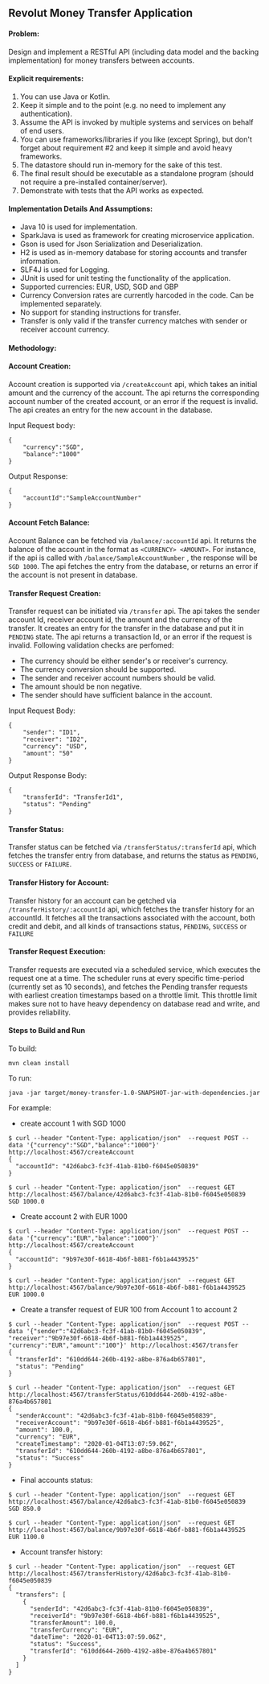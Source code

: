 ## **Revolut Money Transfer Application**

#### **Problem**:

Design and implement a RESTful API (including data model and the backing implementation) 
for money transfers between accounts.

#### **Explicit requirements:**
1. You can use Java or Kotlin.
2. Keep it simple and to the point (e.g. no need to implement any authentication).
3. Assume the API is invoked by multiple systems and services on behalf of end users.
4. You can use frameworks/libraries if you like (​except Spring​), but don't forget about
requirement #2 and keep it simple and avoid heavy frameworks.
5. The datastore should run in-memory for the sake of this test.
6. The final result should be executable as a standalone program (should not require a
pre-installed container/server).
7. Demonstrate with tests that the API works as expected.

#### **Implementation Details And Assumptions:**
- Java 10 is used for implementation.
- SparkJava is used as framework for creating microservice application.
- Gson is used for Json Serialization and Deserialization.
- H2 is used as in-memory database for storing accounts and transfer information.
- SLF4J is used for Logging.
- JUnit is used for unit testing the functionality of the application.
- Supported currencies: EUR, USD, SGD and GBP
- Currency Conversion rates are currently harcoded in the code. Can be implemented separately.
- No support for standing instructions for transfer.
- Transfer is only valid if the transfer currency matches with sender or receiver account currency.

#### **Methodology:**

#### **Account Creation:**
Account creation is supported via `/createAccount` api, which takes an initial amount and the currency of the 
account. The api returns the corresponding account number of the created account, or an error
if the request is invalid. The api creates an entry for the new account in the database.

Input Request body:
```
{
    "currency":"SGD",
    "balance":"1000"
}
```
Output Response:
```$xslt
{
    "accountId":"SampleAccountNumber"
}
```

#### **Account Fetch Balance:**
Account Balance can be fetched via `/balance/:accountId` api. It returns the balance of the account
in the format as `<CURRENCY> <AMOUNT>`. For instance, if the api is called with `/balance/SampleAccountNumber` , the 
response will be `SGD 1000`. The api fetches the entry from the database, or returns an error if the account is not present in database.

#### **Transfer Request Creation:**
Transfer request can be initiated via `/transfer` api. The api takes the sender account Id, receiver account id,
the amount and the currency of the transfer. It creates an entry for the transfer in the database
and put it in `PENDING` state. The api returns a transaction Id, or an error if the request is invalid.
Following validation checks are perfomed:
- The currency should be either sender's or receiver's currency.
- The currency conversion should be supported.
- The sender and receiver account numbers should be valid. 
- The amount should be non negative.
- The sender should have sufficient balance in the account.

Input Request Body:
```
{
    "sender": "ID1",
    "receiver": "ID2",
    "currency": "USD",
    "amount": "50"
}
```
Output Response Body:
```
{
    "transferId": "TransferId1",
    "status": "Pending"
}
```

#### **Transfer Status:**
Transfer status can be fetched via `/transferStatus/:transferId` api, which fetches the transfer 
entry from database, and returns the status as `PENDING`, `SUCCESS` or `FAILURE`.

#### **Transfer History for Account:**
Transfer history for an account can be getched via `/transferHistory/:accountId` api, which fetches 
the transfer history for an accountId. It fetches all the transactions associated with the account, 
both credit and debit, and all kinds of transactions status, `PENDING`, `SUCCESS` or `FAILURE`

#### **Transfer Request Execution:**
Transfer requests are executed via a scheduled service, which executes the request one at a time.
The scheduler runs at every specific time-period (currently set as 10 seconds), and fetches
the Pending transfer requests with earliest creation timestamps based on a throttle limit. This throttle limit makes sure
not to have heavy dependency on database read and write, and provides reliability.

#### **Steps to Build and Run**
To build:

`mvn clean install`

To run: 

`java -jar target/money-transfer-1.0-SNAPSHOT-jar-with-dependencies.jar`

For example:
- create account 1 with SGD 1000
```$xslt
$ curl --header "Content-Type: application/json"  --request POST --data '{"currency":"SGD","balance":"1000"}' http://localhost:4567/createAccount
{
  "accountId": "42d6abc3-fc3f-41ab-81b0-f6045e050839"
}

$ curl --header "Content-Type: application/json"  --request GET http://localhost:4567/balance/42d6abc3-fc3f-41ab-81b0-f6045e050839
SGD 1000.0
```
- Create account 2 with EUR 1000
```
$ curl --header "Content-Type: application/json"  --request POST --data '{"currency":"EUR","balance":"1000"}' http://localhost:4567/createAccount
{
  "accountId": "9b97e30f-6618-4b6f-b881-f6b1a4439525"
}

$ curl --header "Content-Type: application/json"  --request GET http://localhost:4567/balance/9b97e30f-6618-4b6f-b881-f6b1a4439525
EUR 1000.0
```

- Create a transfer request of EUR 100 from Account 1 to account 2
```
$ curl --header "Content-Type: application/json"  --request POST --data '{"sender":"42d6abc3-fc3f-41ab-81b0-f6045e050839", "receiver":"9b97e30f-6618-4b6f-b881-f6b1a4439525", "currency":"EUR","amount":"100"}' http://localhost:4567/transfer
{
  "transferId": "610dd644-260b-4192-a8be-876a4b657801",
  "status": "Pending"
}

$ curl --header "Content-Type: application/json"  --request GET http://localhost:4567/transferStatus/610dd644-260b-4192-a8be-876a4b657801
{
  "senderAccount": "42d6abc3-fc3f-41ab-81b0-f6045e050839",
  "receiverAccount": "9b97e30f-6618-4b6f-b881-f6b1a4439525",
  "amount": 100.0,
  "currency": "EUR",
  "createTimestamp": "2020-01-04T13:07:59.06Z",
  "transferId": "610dd644-260b-4192-a8be-876a4b657801",
  "status": "Success"
}
```

- Final accounts status:
```
$ curl --header "Content-Type: application/json"  --request GET http://localhost:4567/balance/42d6abc3-fc3f-41ab-81b0-f6045e050839
SGD 850.0

$ curl --header "Content-Type: application/json"  --request GET http://localhost:4567/balance/9b97e30f-6618-4b6f-b881-f6b1a4439525
EUR 1100.0

```

- Account transfer history:
```
$ curl --header "Content-Type: application/json"  --request GET http://localhost:4567/transferHistory/42d6abc3-fc3f-41ab-81b0-f6045e050839
{
  "transfers": [
    {
      "senderId": "42d6abc3-fc3f-41ab-81b0-f6045e050839",
      "receiverId": "9b97e30f-6618-4b6f-b881-f6b1a4439525",
      "transferAmount": 100.0,
      "transferCurrency": "EUR",
      "dateTime": "2020-01-04T13:07:59.06Z",
      "status": "Success",
      "transferId": "610dd644-260b-4192-a8be-876a4b657801"
    }
  ]
}


```